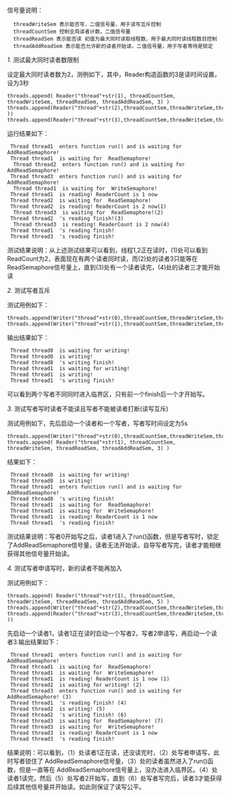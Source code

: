 信号量说明：

      threadWriteSem 表示能否写，二值信号量，用于读写互斥控制
      threadCountSem 控制全局读者计数，二值信号量
      threadReadSem 表示能否读 初值为最大同时读取线程数，用于最大同时读线程数目控制
      threadAddReadSem 表示能否允许新的读者开始读，二值信号量，用于写者等待是锁定


*1.* 测试最大同时读者数限制

设定最大同时读者数为2，测例如下，其中，Reader构造函数的3是读时间设置，设为3秒

    threads.append( Reader("thread"+str(1), threadCountSem, threadWriteSem, threadReadSem, threadAddReadSem, 3) )
    threads.append(Reader("thread"+str(2),threadCountSem,threadWriteSem,threadReadSem,threadAddReadSem,3 ))
    threads.append(Reader("thread"+str(3),threadCountSem,threadWriteSem,threadReadSem,threadAddReadSem,3))
    
运行结果如下：

     Thread thread1  enters function run() and is waiting for  AddReadSemaphore!
     Thread thread1  is waiting for  ReadSemaphore!
      Thread thread2  enters function run() and is waiting for  AddReadSemaphore!
     Thread thread3  enters function run() and is waiting for  AddReadSemaphore!
      Thread thread1  is waiting for  WriteSemaphore!
     Thread thread1  is reading! ReaderCount is 1 now
     Thread thread2  is waiting for  ReadSemaphore!
     Thread thread2  is reading! ReaderCount is 2 now(1)
      Thread thread3  is waiting for  ReadSemaphore!(2)
     Thread thread2  's reading finish!(3)
      Thread thread3  is reading! ReaderCount is 2 now(4)
     Thread thread1  's reading finish!
     Thread thread3  's reading finish!

     
测试结果说明：从上述测试结果可以看到，线程1,2正在读时，(1)处可以看到ReadCount为2，表面现在有两个读者同时读，而(2)处的读者3只能等在ReadSemaphore信号量上，直到(3)处有一个读者读完，(4)处的读者三才能开始读

*2.* 测试写者互斥

测试用例如下：

    threads.append(Writer("thread"+str(0),threadCountSem,threadWriteSem,threadAddReadSem,5))
    threads.append(Writer("thread"+str(1),threadCountSem,threadWriteSem,threadAddReadSem,5))
    
输出结果如下：

     Thread thread0  is waiting for writing!
     Thread thread0  is writing!
     Thread thread0  's writing finish!
     Thread thread1  is waiting for writing!
     Thread thread1  is writing!
     Thread thread1  's writing finish!
     
可以看到两个写者不同同时进入临界区，只有前一个finish后一个才开始写。


*3.* 测试写者写时读者不能读且写者不能被读者打断(读写互斥)

测试用例如下，先后启动一个读者和一个写者，写者写时间设定为5s

    threads.append(Writer("thread"+str(0),threadCountSem,threadWriteSem,threadAddReadSem,5))
    threads.append( Reader("thread"+str(1), threadCountSem, threadWriteSem, threadReadSem, threadAddReadSem, 3) )

结果如下：

     Thread thread0  is waiting for writing!
     Thread thread0  is writing!
     Thread thread1  enters function run() and is waiting for  AddReadSemaphore!
     Thread thread0  's writing finish!
     Thread thread1  is waiting for  ReadSemaphore!
     Thread thread1  is waiting for  WriteSemaphore!
     Thread thread1  is reading! ReaderCount is 1 now
     Thread thread1  's reading finish!
     
测试结果说明：写者0开始写之后，读者1进入了run()函数，但是写者写时，锁定了AddReadSemaphore信号量，读者无法开始读，自导写者写完，读者才能相继获得其他信号量开始读。

*4.* 测试写者申请写时，新的读者不能再加入

测试用例如下：

    threads.append( Reader("thread"+str(1), threadCountSem, threadWriteSem, threadReadSem, threadAddReadSem, 5) )
    threads.append(Writer("thread"+str(2),threadCountSem,threadWriteSem,threadAddReadSem,3))
    threads.append(Reader("thread"+str(3),threadCountSem,threadWriteSem,threadReadSem,threadAddReadSem,3 ))

先启动一个读者1，读者1正在读时启动一个写者2，写者2申请写，再启动一个读者3.输出结果如下：

     Thread thread1  enters function run() and is waiting for  AddReadSemaphore!
     Thread thread1  is waiting for  ReadSemaphore!
     Thread thread1  is waiting for  WriteSemaphore!
     Thread thread1  is reading! ReaderCount is 1 now (1)
     Thread thread2  is waiting for writing! (2)
     Thread thread3  enters function run() and is waiting for  AddReadSemaphore! (3)
     Thread thread1  's reading finish! (4)
     Thread thread2  is writing! (5)
     Thread thread2  's writing finish! (6)
     Thread thread3  is waiting for  ReadSemaphore! (7)
     Thread thread3  is waiting for  WriteSemaphore!
     Thread thread3  is reading! ReaderCount is 1 now
     Thread thread3  's reading finish!
     
结果说明：可以看到，（1）处读者1正在读，还没读完时，（2）处写者申请写，此时写者锁住了 AddReadSemaphore信号量，（3）处的读者虽然进入了run()函数，但是一直等在 AddReadSemaphore信号量上，没办法进入临界区。（4）处读者1读完，然后（5）处写者2开始写，直到（6）处写者写完后，读者3才能获得后续其他信号量并开始读。如此则保证了读写公平。

